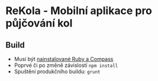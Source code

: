 # ReKola - Mobilní aplikace pro půjčování kol

## Build

* Musí být [nainstalované Ruby a Compass](https://github.com/gruntjs/grunt-contrib-compass#compass-task)
* Poprvé či po změně závislostí `npm install`
* Spuštění produkčního buildu: `grunt`
